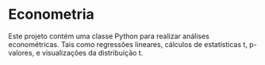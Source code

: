 # Econometria
Este projeto contém uma classe Python para realizar análises econométricas. Tais como regressões lineares, cálculos de estatísticas t, p-valores, e visualizações da distribuição t.
